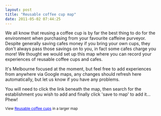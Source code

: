 ```yaml
---
layout: post
title: "Reusable coffee cup map"
date: 2011-05-02 07:44:25
---
```


We all know that reusing a coffee cup is by far the best thing to do for the environment when purchasing from your favourite caffeine purveyor. Despite generally saving cafes money if you bring your own cups, they don't always pass those savings on to you, in fact some cafes charge you more! We thought we would set up this map where you can record your experiences of reusable coffee cups and cafes.

It's Melbourne focused at the moment, but feel free to add experiences from anywhere via Google maps, any changes should refresh here automatically, but let us know if you have any problems.

You will need to click the link beneath the map, then search for the establishment you wish to add and finally click 'save to map' to add it... Phew!

  
<small>View <a href="http://maps.google.com.au/maps/ms?ie=UTF8&hl=en&msa=0&msid=214251918991108144950.00047a6610693f9cb325d&ll=-37.806258,144.983139&spn=0.094939,0.145912&z=12&source=embed" style="color:#0000FF;text-align:left">Reusable coffee cups</a> in a larger map</small>